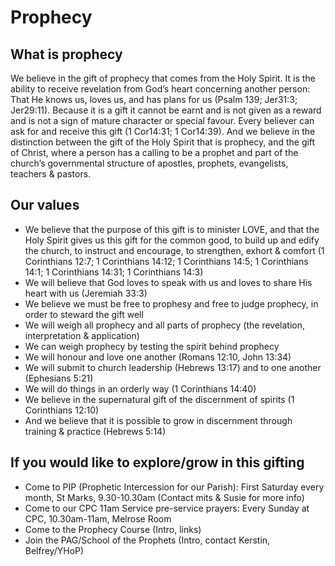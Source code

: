 Prophecy
========

What is prophecy
----------------

We believe in the gift of prophecy that comes from the Holy Spirit. It is the ability to receive revelation from God’s heart concerning another person: That He knows us, loves us, and has plans for us (Psalm 139; Jer31:3; Jer29:11). Because it is a gift it cannot be earnt and is not given as a reward and is not a sign of mature character or special favour. Every believer can ask for and receive this gift (1 Cor14:31; 1 Cor14:39). And we believe in the distinction between the gift of the Holy Spirit that is prophecy, and the gift of Christ, where a person has a calling to be a prophet and part of the church’s governmental structure of apostles, prophets, evangelists, teachers & pastors.

Our values
----------
*	We believe that the purpose of this gift is to minister LOVE, and that the Holy Spirit gives us this gift for the common good, to build up and edify the church, to instruct and encourage, to strengthen, exhort & comfort (1 Corinthians 12:7; 1 Corinthians 14:12; 1 Corinthians 14:5; 1 Corinthians 14:1; 1 Corinthians 14:31; 1 Corinthians 14:3)
*	We will believe that God loves to speak with us and loves to share His heart with us (Jeremiah 33:3)
*	We believe we must be free to prophesy and free to judge prophecy, in order to steward the gift well
*	We will weigh all prophecy and all parts of prophecy (the revelation, interpretation & application) 
*	We can weigh prophecy by testing the spirit behind prophecy 
*	We will honour and love one another (Romans 12:10, John 13:34)
*	We will submit to church leadership (Hebrews 13:17) and to one another (Ephesians 5:21) 
*	We will do things in an orderly way (1 Corinthians 14:40) 
*	We believe in the supernatural gift of the discernment of spirits (1 Corinthians 12:10) 
*	And we believe that it is possible to grow in discernment through training & practice (Hebrews 5:14)

If you would like to explore/grow in this gifting
-------------------------------------------------
*	Come to PIP (Prophetic Intercession for our Parish): First Saturday every month, St Marks, 9.30-10.30am (Contact mits & Susie for more info)
*	Come to our CPC 11am Service pre-service prayers: Every Sunday at CPC, 10.30am-11am, Melrose Room
*	Come to the Prophecy Course (Intro, links)
*	Join the PAG/School of the Prophets (Intro, contact Kerstin, Belfrey/YHoP)
